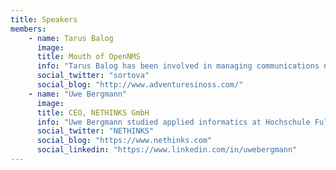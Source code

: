 ```yaml
---
title: Speakers
members:
    - name: Tarus Balog
      image:
      title: Mouth of OpenNMS
      info: "Tarus Balog has been involved in managing communications networks professionally since 1988, and unprofessionally since 1978 when he got his first computer a TRS-80 from Radio Shack. Having worked as a network management consultant for many years, he was constantly frustrated in the lack of flexibility involved in commercial solutions such as OpenView and Tivoli, as well as shocked by their high prices. Looking for a better solution, he turned to open source and joined the OpenNMS project in 2001 and became the principal administrator of the project in 2002. Since then he has managed not only to make a living working with free software, but the OpenNMS Group, the services company behind the project, has thrived, and currently has over 150 customers in 25 countries.<ul><li><a href=\"http://cfp.opennms.eu/en/ouce2016/public/events/143\" target=\"_BLANK\">Tame the Beast</a></li></ul>"
      social_twitter: "sortova"
      social_blog: "http://www.adventuresinoss.com/"
    - name: "Uwe Bergmann"
      image:
      title: CEO, NETHINKS GmbH
      info: "Uwe Bergmann studied applied informatics at Hochschule Fulda University of Applied Sciences with focus on telecommunications. Since 2003 he is CEO at NETHINKS GmbH. With his company he supported the OpenNMS User Conference for the last four years. His main focus is on optimization of IT processes and IT infrastructure in companies using OpenNMS.<ul><li><a href=\"http://cfp.opennms.eu/en/ouce2016/public/events/144\" target=\"_BLANK\">Business Cases using OpenNMS</a></li></ul>"
      social_twitter: "NETHINKS"
      social_blog: "https://www.nethinks.com"
      social_linkedin: "https://www.linkedin.com/in/uwebergmann"
---
```

